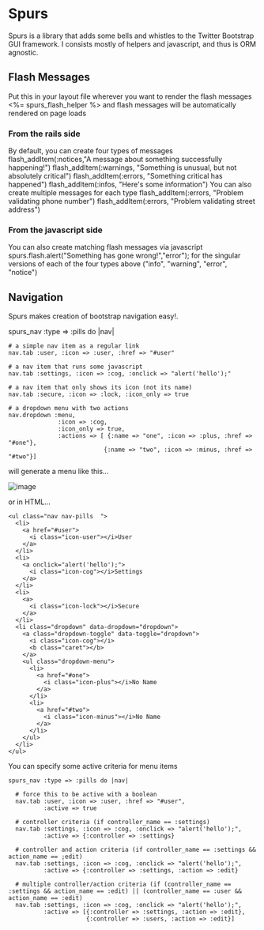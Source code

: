 # Spurs

Spurs is a library that adds some bells and whistles to the Twitter Bootstrap GUI framework. I consists mostly of helpers and javascript, and thus is ORM agnostic.

## Flash Messages

Put this in your layout file wherever you want to render the flash messages
  <%= spurs_flash_helper %>
and flash messages will be automatically rendered on page loads

### From the rails side

By default, you can create four types of messages
  flash_addItem(:notices,"A message about something successfully happening!")
  flash_addItem(:warnings, "Something is unusual, but not absolutely critical")
  flash_addItem(:errors, "Something critical has happened")
  flash_addItem(:infos, "Here's some information")
You can also create multiple messages for each type
  flash_addItem(:errors, "Problem validating phone number")
  flash_addItem(:errors, "Problem validating street address")

### From the javascript side

You can also create matching flash messages via javascript
  spurs.flash.alert("Something has gone wrong!","error");
for the singular versions of each of the four types above ("info", "warning", "error", "notice")

## Navigation

Spurs makes creation of bootstrap navigation easy!.

  spurs_nav :type => :pills do |nav|
    
    # a simple nav item as a regular link
    nav.tab :user, :icon => :user, :href => "#user"
    
    # a nav item that runs some javascript
    nav.tab :settings, :icon => :cog, :onclick => "alert('hello');"
    
    # a nav item that only shows its icon (not its name)
    nav.tab :secure, :icon => :lock, :icon_only => true
    
    # a dropdown menu with two actions
    nav.dropdown :menu, 
                  :icon => :cog, 
                  :icon_only => true,
                  :actions => [ {:name => "one", :icon => :plus, :href => "#one"},
                               {:name => "two", :icon => :minus, :href => "#two"}]

will generate a menu like this...

![image](https://github.com/TrueNorth/spurs/raw/master/docs/img/pic1.png)

or in HTML...
  
    <ul class="nav nav-pills  ">
      <li>
        <a href="#user">
          <i class="icon-user"></i>User
        </a>
      </li>
      <li>
        <a onclick="alert('hello');">
          <i class="icon-cog"></i>Settings
        </a>
      </li>
      <li>
        <a>
          <i class="icon-lock"></i>Secure
        </a>
      </li>
      <li class="dropdown" data-dropdown="dropdown">
        <a class="dropdown-toggle" data-toggle="dropdown">
          <i class="icon-cog"></i>
          <b class="caret"></b>
        </a>
        <ul class="dropdown-menu">
          <li>
            <a href="#one">
              <i class="icon-plus"></i>No Name
            </a>
          </li>
          <li>
            <a href="#two">
              <i class="icon-minus"></i>No Name
            </a>
          </li>
        </ul>
      </li>
    </ul>

You can specify some active criteria for menu items

    spurs_nav :type => :pills do |nav|
  
      # force this to be active with a boolean
      nav.tab :user, :icon => :user, :href => "#user", 
              :active => true
      
      # controller criteria (if controller_name == :settings)
      nav.tab :settings, :icon => :cog, :onclick => "alert('hello');", 
              :active => {:controller => :settings}
  
      # controller and action criteria (if controller_name == :settings && action_name == ;edit)
      nav.tab :settings, :icon => :cog, :onclick => "alert('hello');", 
              :active => {:controller => :settings, :action => :edit}
  
      # multiple controller/action criteria (if (controller_name == :settings && action_name == :edit) || (controller_name == :user && action_name == :edit)
      nav.tab :settings, :icon => :cog, :onclick => "alert('hello');", 
              :active => [{:controller => :settings, :action => :edit},
                          {:controller => :users, :action => :edit}]
